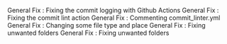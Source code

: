 General Fix : Fixing the commit logging with Github Actions
General Fix : Fixing the commit lint action
General Fix : Commenting commit_linter.yml
General Fix : Changing some file type and place
General Fix : Fixing unwanted folders
General Fix : Fixing unwanted folders
